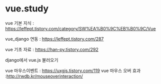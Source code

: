 # vue.study

vue 기본 지식 : https://leffept.tistory.com/category/SW%EA%B0%9C%EB%B0%9C/Vue

vue_django 연동 :  https://leffept.tistory.com/287

vue 기초 자료 : https://han-py.tistory.com/292

django에서 vue.js 불러오기 <script src="https://unpkg.com/vue"></script>

vue 마우스이벤트 : https://uxgjs.tistory.com/119
vue 마우스 오버 효과 :http://rwdb.kr/mouseoverinteraction/
